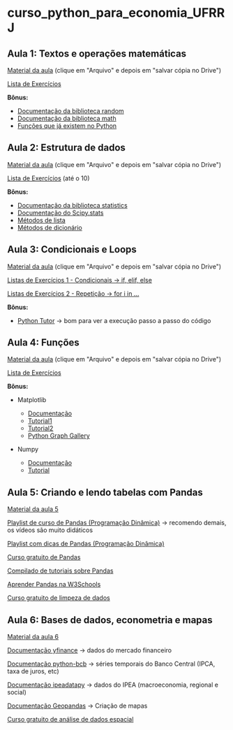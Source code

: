 # curso_python_para_economia_UFRRJ

## Aula 1: Textos e operações matemáticas

[Material da aula](https://colab.research.google.com/drive/14CDpLwlvTv4kb0y1IfjJtg8zd03kxTPl) (clique em "Arquivo" e depois em "salvar cópia no Drive")

[Lista de Exercícios](https://wiki.python.org.br/EstruturaSequencial)

**Bônus:**

- [Documentação da biblioteca random](https://docs.python.org/3/library/random.html)
- [Documentação da biblioteca math](https://docs.python.org/3/library/math.html)
- [Funções que já existem no Python](https://www.w3schools.com/python/python_ref_functions.asp)

## Aula 2: Estrutura de dados

[Material da aula](https://colab.research.google.com/drive/1ixGL9tlrRB13HrLInBHp1s2y-TKC3C8i#scrollTo=-CeFvs81uyB0) (clique em "Arquivo" e depois em "salvar cópia no Drive")

[Lista de Exercícios](https://wiki.python.org.br/ExerciciosListas) (até o 10)

**Bônus:**

- [Documentação da biblioteca statistics](https://docs.python.org/3/library/statistics.html)
- [Documentação do Scipy.stats](https://docs.scipy.org/doc/scipy/reference/stats.html)
- [Métodos de lista](https://www.w3schools.com/python/python_ref_list.asp)
- [Métodos de dicionário](https://www.w3schools.com/python/python_ref_dictionary.asp)

## Aula 3: Condicionais e Loops

[Material da aula](https://colab.research.google.com/drive/1CSOODWnVRGERSIKuyU3rEVV50y7_JK40#scrollTo=sC550iqh2oX9) (clique em "Arquivo" e depois em "salvar cópia no Drive")

[Listas de Exercícios 1 - Condicionais -> if, elif, else](https://wiki.python.org.br/EstruturaDeDecisao)

[Listas de Exercícios 2 - Repetição -> for i in ...](https://wiki.python.org.br/EstruturaDeRepeticao)

**Bônus:**
- [Python Tutor](https://pythontutor.com/) -> bom para ver a execução passo a passo do código

## Aula 4: Funções

[Material da aula](https://colab.research.google.com/drive/1UOrlNmgHOKN8bJjz17-sQq3xgSt7SB2J) (clique em "Arquivo" e depois em "salvar cópia no Drive")

[Lista de Exercícios](https://wiki.python.org.br/ExerciciosFuncoes)

**Bônus:**
- Matplotlib
  - [Documentação](https://matplotlib.org/stable/tutorials/introductory/quick_start.html)
  - [Tutorial1](https://gepac.github.io/2019-05-17-intro-matplotlib/)
  - [Tutorial2](https://www.w3schools.com/python/matplotlib_intro.asp)
  - [Python Graph Gallery](https://www.python-graph-gallery.com/)

- Numpy
  - [Documentação](https://numpy.org/doc/stable/user/absolute_beginners.html)
  - [Tutorial](https://www.w3schools.com/python/numpy/default.asp)

## Aula 5: Criando e lendo tabelas com Pandas

[Material da aula 5](https://colab.research.google.com/drive/1H8obH1RAczWWk8gMm4H0bYsme7OQWa7u)

[Playlist de curso de Pandas (Programação Dinâmica)](https://www.youtube.com/playlist?list=PL5TJqBvpXQv5N3iV68bGBkea0HjMk98lR) -> recomendo demais, os vídeos são muito didáticos

[Playlist com dicas de Pandas (Programação Dinâmica)](https://www.youtube.com/playlist?list=PL5TJqBvpXQv6SSsEgQrNwpOLTupXPuiMQ)

[Curso gratuito de Pandas](https://www.kaggle.com/learn/pandas)

[Compilado de tutoriais sobre Pandas](https://pandas.pydata.org/pandas-docs/stable/getting_started/tutorials.html)

[Aprender Pandas na W3Schools](https://www.w3schools.com/python/pandas/default.asp)

[Curso gratuito de limpeza de dados](https://www.kaggle.com/learn/data-cleaning)


## Aula 6: Bases de dados, econometria e mapas

[Material da aula 6](https://colab.research.google.com/drive/1ywqxAyBx905TazxS91cy51FCvaqrzX0L)

[Documentação yfinance](https://pypi.org/project/yfinance/) -> dados do mercado financeiro

[Documentação python-bcb](https://pypi.org/project/python-bcb/) -> séries temporais do Banco Central (IPCA, taxa de juros, etc)

[Documentação ipeadatapy](https://github.com/luanborelli/ipeadatapy) -> dados do IPEA (macroeconomia, regional e social)

[Documentação Geopandas](https://geopandas.org/en/stable/docs/user_guide.html) -> Criação de mapas

[Curso gratuito de análise de dados espacial](https://www.kaggle.com/learn/geospatial-analysis)


